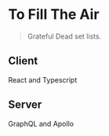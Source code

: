 # To Fill The Air

> Grateful Dead set lists.

## Client

React and Typescript

## Server

GraphQL and Apollo
